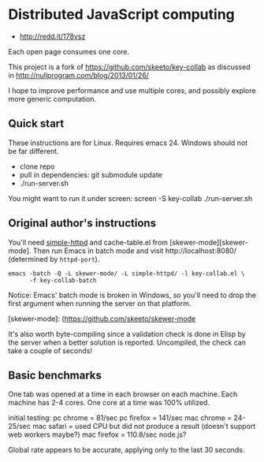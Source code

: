 # Distributed JavaScript computing

 * http://redd.it/178vsz

Each open page consumes one core.

This project is a fork of https://github.com/skeeto/key-collab as discussed in http://nullprogram.com/blog/2013/01/26/

I hope to improve performance and use multiple cores, and possibly explore more generic computation.

## Quick start

These instructions are for Linux. Requires emacs 24. Windows should not be far different.

* clone repo
* pull in dependencies: git submodule update
* ./run-server.sh

You might want to run it under screen: screen -S key-collab ./run-server.sh

## Original author's instructions

You'll need [simple-httpd][simple-httpd] and cache-table.el from
[skewer-mode][skewer-mode]. Then run Emacs in batch mode and visit
http://localhost:8080/ (determined by `httpd-port`).

    emacs -batch -Q -L skewer-mode/ -L simple-httpd/ -l key-collab.el \
          -f key-collab-batch

Notice: Emacs' batch mode is broken in Windows, so you'll need to drop
the first argument when running the server on that platform.


[simple-httpd]: https://github.com/skeeto/emacs-web-server
[skewer-mode]: (https://github.com/skeeto/skewer-mode

It's also worth byte-compiling since a validation check is done in Elisp by the server when a better solution is reported. Uncompiled, the check can take a couple of seconds!

## Basic benchmarks

One tab was opened at a time in each browser on each machine. Each machine has 2-4 cores. One core at a time was 100% utilized.

initial testing:
pc chrome = 81/sec
pc firefox = 141/sec
mac chrome = 24-25/sec
mac safari = used CPU but did not produce a result (doesn't support web workers maybe?)
mac firefox = 110.8/sec
node.js?

Global rate appears to be accurate, applying only to the last 30 seconds.



